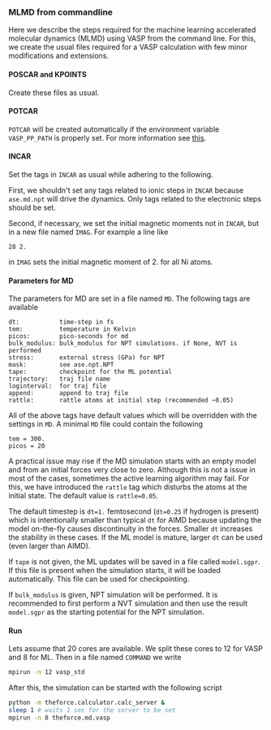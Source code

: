<!-- #region -->
### MLMD from commandline

Here we describe the steps required for the machine learning accelerated 
molecular dynamics (MLMD) using VASP from the command line.
For this, we create the usual files required for a VASP calculation 
with few minor modifications and extensions.

#### POSCAR and KPOINTS
Create these files as usual.

#### POTCAR
`POTCAR` will be created automatically if the environment variable 
`VASP_PP_PATH` is properly set.
For more information see [this](https://wiki.fysik.dtu.dk/ase/ase/calculators/vasp.html).

#### INCAR
Set the tags in `INCAR` as usual while adhering to the following.

First, we shouldn't set any tags related to ionic steps in `INCAR`
because `ase.md.npt` will drive the dynamics.
Only tags related to the electronic steps should be set.

Second, if necessary, we set the initial magnetic moments not in `INCAR`,
but in a new file named `IMAG`.
For example a line like 
```
28 2.
```
in `IMAG` sets the initial magnetic moment of 2. for all Ni atoms.

#### Parameters for MD 
The parameters for MD are set in a file named `MD`.
The following tags are available
```
dt:           time-step in fs
tem:          temperature in Kelvin
picos:        pico-seconds for md
bulk_modulus: bulk_modulus for NPT simulations. if None, NVT is performed
stress:       external stress (GPa) for NPT
mask:         see ase.npt.NPT
tape:         checkpoint for the ML potential
trajectory:   traj file name
loginterval:  for traj file
append:       append to traj file
rattle:       rattle atoms at initial step (recommended ~0.05)
```
All of the above tags have default values which will be overridden
with the settings in `MD`. 
A minimal `MD` file could contain the following
```
tem = 300.
picos = 20
```

A practical issue may rise if the MD simulation starts 
with an empty model and from an initial forces very 
close to zero.
Although this is not a issue in most of the cases, 
sometimes the active learning algorithm may fail.
For this, we have introduced the `rattle` tag 
which disturbs the atoms at the initial state.
The default value is `rattle=0.05`.

The default timestep is `dt=1.` femtosecond 
(`dt=0.25` if hydrogen is present) which is 
intentionally smaller than typical `dt` for AIMD
because updating the model on-the-fly causes 
discontinuity in the forces.
Smaller `dt` increases the stability in these cases.
If the ML model is mature, larger `dt` can be used
(even larger than AIMD).

If `tape` is not given, the ML updates will be 
saved in a file called `model.sgpr`.
If this file is present when the simulation starts,
it will be loaded automatically.
This file can be used for checkpointing.

If `bulk_modulus` is given, NPT simulation
will be performed.
It is recommended to first perform a NVT
simulation and then use the result `model.sgpr`
as the starting potential for the NPT simulation.


#### Run
Lets assume that 20 cores are available.
We split these cores to 12 for VASP and 8 for ML.
Then in a file named `COMMAND` we write
```sh
mpirun -n 12 vasp_std
```
After this, the simulation can be started with the following script
```sh
python -m theforce.calculator.calc_server &
sleep 1 # waits 1 sec for the server to be set
mpirun -n 8 theforce.md.vasp
```
<!-- #endregion -->
